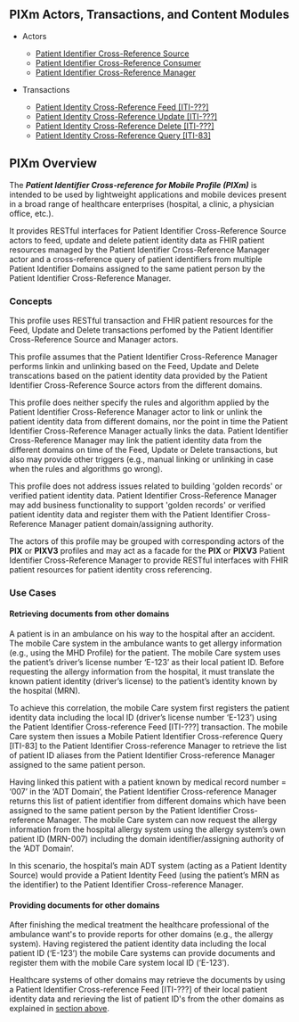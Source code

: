 
## PIXm Actors, Transactions, and Content Modules

* Actors
  - [Patient Identifier Cross-Reference Source](2_actors_and_transactions.html)
  - [Patient Identifier Cross-Reference Consumer](2_actors_and_transactions.html)
  - [Patient Identifier Cross-Reference Manager](2_actors_and_transactions.html)

* Transactions

  - [Patient Identity Cross-Reference Feed [ITI-???]](ITI-???.html)
  - [Patient Identity Cross-Reference Update [ITI-???]](ITI-???.html)
  - [Patient Identity Cross-Reference Delete [ITI-???]](ITI-???.html)
  - [Patient Identity Cross-Reference Query [ITI-83]](ITI-83.html)

## PIXm Overview

The ***Patient Identifier Cross-reference for Mobile Profile (PIXm)*** is
intended to be used by lightweight applications and mobile devices
present in a broad range of healthcare enterprises (hospital, a clinic,
a physician office, etc.).

It provides RESTful interfaces for Patient Identifier Cross-Reference Source actors to feed, update and delete patient identity data as FHIR patient resources managed by the Patient Identifier Cross-Reference Manager actor and a cross-reference query of patient identifiers from multiple Patient Identifier Domains assigned to the same patient person by the Patient Identifier Cross-Reference Manager.

### Concepts

This profile uses RESTful transaction and FHIR patient resources for the Feed, Update and Delete transactions perfomed by the Patient Identifier Cross-Reference Source and Manager actors.  

This profile assumes that the Patient Identifier Cross-Reference Manager performs linkin and unlinking based on the Feed, Update and Delete transcations based on the patient identity data provided by the Patient Identifier Cross-Reference Source actors from the different domains.

This profile does neither specify the rules and algorithm applied by the Patient Identifier Cross-Reference Manager actor to link or unlink the patient identity data from different domains, nor the point in time the Patient Identifier Cross-Reference Manager actually links the data. Patient Identifier Cross-Reference Manager may link the patient identity data from the different domains on time of the Feed, Update or Delete transactions, but also may provide other triggers (e.g., manual linking or unlinking in case when the rules and algorithms go wrong).

This profile does not address issues related to building 'golden records' or verified patient identity data. Patient Identifier Cross-Reference Manager may add business functionality to support 'golden records' or verified patient identity data and register them with the Patient Identifier Cross-Reference Manager patient domain/assigning authority.

The actors of this profile may be grouped with corresponding actors of the **PIX** or **PIXV3** profiles and may act as a facade for the **PIX** or **PIXV3** Patient Identifier Cross-Reference Manager to provide RESTful interfaces with FHIR patient resources for patient identity cross referencing.     

### Use Cases

#### Retrieving documents from other domains

A patient is in an ambulance on his way to the hospital after an
accident. The mobile Care system in the ambulance wants to get allergy
information (e.g., using the MHD Profile) for the patient. The mobile
Care system uses the patient’s driver’s license number ‘E-123’ as their
local patient ID. Before requesting the allergy information from the hospital,
it must translate the known patient identity (driver’s license) to the
patient’s identity known by the hospital (MRN).

To achieve this correlation, the mobile Care system first registers the patient
identity data including the local ID (driver’s license number ‘E-123’) using the
Patient Identifier Cross-reference Feed [ITI-???] transaction. The mobile Care system
then issues a Mobile Patient Identifier Cross-reference Query [ITI-83] to the Patient
Identifier Cross-reference Manager to retrieve the list of patient ID aliases from the
Patient Identifier Cross-reference Manager assigned to the same patient person.

Having linked this patient with a patient known by medical record number = ‘007’ in the
‘ADT Domain’, the Patient Identifier Cross-reference Manager returns this list of patient
identifier from different domains which have been assigned to the same patient person
by the Patient Identifier Cross-reference Manager. The mobile Care system can now request
the allergy information from the hospital allergy system using the allergy system’s own patient ID
(MRN-007) including the domain identifier/assigning authority of the ‘ADT Domain’.

In this scenario, the hospital’s main ADT system (acting as a Patient Identity Source)
would provide a Patient Identity Feed (using the patient’s MRN as the identifier) to the
Patient Identifier Cross-reference Manager.

#### Providing documents for other domains

After finishing the medical treatment the healthcare professional of the ambulance want's
to provide reports for other domains (e.g., the allergy system). Having registered the patient
identity data including the local patient ID (‘E-123’) the mobile Care systems can provide documents
and register them with the mobile Care system local ID (‘E-123’).

Healthcare systems of other domains may retrieve the documents by using a Patient Identifier
Cross-reference Feed [ITI-???] of their local patient identity data and rerieving the list of
patient ID's from the other domains as explained in [section above](#retrieving-documents-from-other-domains).
